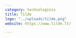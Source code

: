 ```yaml
---
category: technologinis
title: Tilde
logo: "../uploads/tilde.png"
website: https://www.tilde.lt/

---
```


